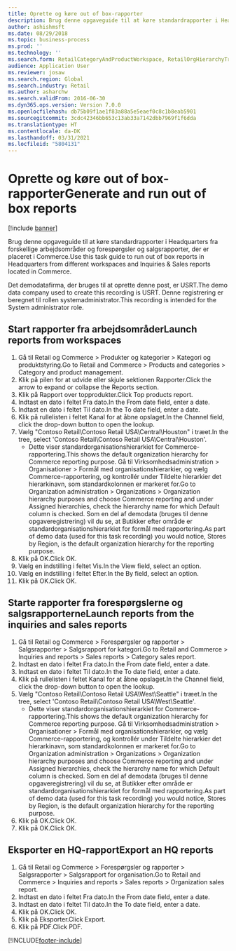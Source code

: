 ```yaml
---
title: Oprette og køre out of box-rapporter
description: Brug denne opgaveguide til at køre standardrapporter i Headquarters fra forskellige arbejdsområder og forespørgsler og salgsrapporter, der er placeret i Commerce.
author: ashishmsft
ms.date: 08/29/2018
ms.topic: business-process
ms.prod: ''
ms.technology: ''
ms.search.form: RetailCategoryAndProductWorkspace, RetailOrgHierarchyTreeLookup, SrsReportViewerForm
audience: Application User
ms.reviewer: josaw
ms.search.region: Global
ms.search.industry: Retail
ms.author: asharchw
ms.search.validFrom: 2016-06-30
ms.dyn365.ops.version: Version 7.0.0
ms.openlocfilehash: db75b09f1ae1f83a88a5e5eaef0c8c1b8eab5901
ms.sourcegitcommit: 3cdc42346bb653c13ab33a7142dbb7969f1f6dda
ms.translationtype: HT
ms.contentlocale: da-DK
ms.lasthandoff: 03/31/2021
ms.locfileid: "5804131"
---
```

# <a name="generate-and-run-out-of-box-reports"></a><span data-ttu-id="4212c-103">Oprette og køre out of box-rapporter</span><span class="sxs-lookup"><span data-stu-id="4212c-103">Generate and run out of box reports</span></span>

[!include [banner](../includes/banner.md)]

<span data-ttu-id="4212c-104">Brug denne opgaveguide til at køre standardrapporter i Headquarters fra forskellige arbejdsområder og forespørgsler og salgsrapporter, der er placeret i Commerce.</span><span class="sxs-lookup"><span data-stu-id="4212c-104">Use this task guide to run out of box reports in Headquarters from different workspaces and Inquiries & Sales reports located in Commerce.</span></span>

<span data-ttu-id="4212c-105">Det demodatafirma, der bruges til at oprette denne post, er USRT.</span><span class="sxs-lookup"><span data-stu-id="4212c-105">The demo data company used to create this recording is USRT.</span></span> <span data-ttu-id="4212c-106">Denne registrering er beregnet til rollen systemadministrator.</span><span class="sxs-lookup"><span data-stu-id="4212c-106">This recording is intended for the System administrator role.</span></span>

## <a name="launch-reports-from-workspaces"></a><span data-ttu-id="4212c-107">Start rapporter fra arbejdsområder</span><span class="sxs-lookup"><span data-stu-id="4212c-107">Launch reports from workspaces</span></span>
1. <span data-ttu-id="4212c-108">Gå til Retail og Commerce > Produkter og kategorier > Kategori og produktstyring.</span><span class="sxs-lookup"><span data-stu-id="4212c-108">Go to Retail and Commerce > Products and categories > Category and product management.</span></span>
2. <span data-ttu-id="4212c-109">Klik på pilen for at udvide eller skjule sektionen Rapporter.</span><span class="sxs-lookup"><span data-stu-id="4212c-109">Click the arrow to expand or collapse the Reports section.</span></span>
3. <span data-ttu-id="4212c-110">Klik på Rapport over topprodukter.</span><span class="sxs-lookup"><span data-stu-id="4212c-110">Click Top products report.</span></span>
4. <span data-ttu-id="4212c-111">Indtast en dato i feltet Fra dato.</span><span class="sxs-lookup"><span data-stu-id="4212c-111">In the From date field, enter a date.</span></span>
5. <span data-ttu-id="4212c-112">Indtast en dato i feltet Til dato.</span><span class="sxs-lookup"><span data-stu-id="4212c-112">In the To date field, enter a date.</span></span>
6. <span data-ttu-id="4212c-113">Klik på rullelisten i feltet Kanal for at åbne opslaget.</span><span class="sxs-lookup"><span data-stu-id="4212c-113">In the Channel field, click the drop-down button to open the lookup.</span></span>
7. <span data-ttu-id="4212c-114">Vælg "Contoso Retail\Contoso Retail USA\Central\Houston" i træet.</span><span class="sxs-lookup"><span data-stu-id="4212c-114">In the tree, select 'Contoso Retail\Contoso Retail USA\Central\Houston'.</span></span>
    * <span data-ttu-id="4212c-115">Dette viser standardorganisationshierarkiet for Commerce-rapportering.</span><span class="sxs-lookup"><span data-stu-id="4212c-115">This shows the default organization hierarchy for Commerce reporting purpose.</span></span>   <span data-ttu-id="4212c-116">Gå til Virksomhedsadministration > Organisationer > Formål med organisationshierarkier, og vælg Commerce-rapportering, og kontrollér under Tildelte hierarkier det hierarkinavn, som standardkolonnen er markeret for.</span><span class="sxs-lookup"><span data-stu-id="4212c-116">Go to Organization administration > Organizations > Organization hierarchy purposes and choose Commerce reporting and under Assigned hierarchies, check the hierarchy name for which Default column is checked.</span></span> <span data-ttu-id="4212c-117">Som en del af demodata (bruges til denne opgaveregistrering) vil du se, at Butikker efter område er standardorganisationshierarkiet for formål med rapportering.</span><span class="sxs-lookup"><span data-stu-id="4212c-117">As part of demo data (used for this task recording) you would notice, Stores by Region, is the default organization hierarchy for the reporting purpose.</span></span>     
8. <span data-ttu-id="4212c-118">Klik på OK.</span><span class="sxs-lookup"><span data-stu-id="4212c-118">Click OK.</span></span>
9. <span data-ttu-id="4212c-119">Vælg en indstilling i feltet Vis.</span><span class="sxs-lookup"><span data-stu-id="4212c-119">In the View field, select an option.</span></span>
10. <span data-ttu-id="4212c-120">Vælg en indstilling i feltet Efter.</span><span class="sxs-lookup"><span data-stu-id="4212c-120">In the By field, select an option.</span></span>
11. <span data-ttu-id="4212c-121">Klik på OK.</span><span class="sxs-lookup"><span data-stu-id="4212c-121">Click OK.</span></span>

## <a name="launch-reports-from-the-inquiries-and-sales-reports"></a><span data-ttu-id="4212c-122">Starte rapporter fra forespørgslerne og salgsrapporterne</span><span class="sxs-lookup"><span data-stu-id="4212c-122">Launch reports from the inquiries and sales reports</span></span>
1. <span data-ttu-id="4212c-123">Gå til Retail og Commerce > Forespørgsler og rapporter > Salgsrapporter > Salgsrapport for kategori.</span><span class="sxs-lookup"><span data-stu-id="4212c-123">Go to Retail and Commerce > Inquiries and reports > Sales reports > Category sales report.</span></span>
2. <span data-ttu-id="4212c-124">Indtast en dato i feltet Fra dato.</span><span class="sxs-lookup"><span data-stu-id="4212c-124">In the From date field, enter a date.</span></span>
3. <span data-ttu-id="4212c-125">Indtast en dato i feltet Til dato.</span><span class="sxs-lookup"><span data-stu-id="4212c-125">In the To date field, enter a date.</span></span>
4. <span data-ttu-id="4212c-126">Klik på rullelisten i feltet Kanal for at åbne opslaget.</span><span class="sxs-lookup"><span data-stu-id="4212c-126">In the Channel field, click the drop-down button to open the lookup.</span></span>
5. <span data-ttu-id="4212c-127">Vælg "Contoso Retail\Contoso Retail USA\West\Seattle" i træet.</span><span class="sxs-lookup"><span data-stu-id="4212c-127">In the tree, select 'Contoso Retail\Contoso Retail USA\West\Seattle'.</span></span>
    * <span data-ttu-id="4212c-128">Dette viser standardorganisationshierarkiet for Commerce-rapportering.</span><span class="sxs-lookup"><span data-stu-id="4212c-128">This shows the default organization hierarchy for Commerce reporting purpose.</span></span> <span data-ttu-id="4212c-129">Gå til Virksomhedsadministration > Organisationer > Formål med organisationshierarkier, og vælg Commerce-rapportering, og kontrollér under Tildelte hierarkier det hierarkinavn, som standardkolonnen er markeret for.</span><span class="sxs-lookup"><span data-stu-id="4212c-129">Go to Organization administration > Organizations > Organization hierarchy purposes and choose Commerce reporting and under Assigned hierarchies, check the hierarchy name for which Default column is checked.</span></span> <span data-ttu-id="4212c-130">Som en del af demodata (bruges til denne opgaveregistrering) vil du se, at Butikker efter område er standardorganisationshierarkiet for formål med rapportering.</span><span class="sxs-lookup"><span data-stu-id="4212c-130">As part of demo data (used for this task recording) you would notice, Stores by Region, is the default organization hierarchy for the reporting purpose.</span></span>     
6. <span data-ttu-id="4212c-131">Klik på OK.</span><span class="sxs-lookup"><span data-stu-id="4212c-131">Click OK.</span></span>
7. <span data-ttu-id="4212c-132">Klik på OK.</span><span class="sxs-lookup"><span data-stu-id="4212c-132">Click OK.</span></span>

## <a name="export-an-hq-reports"></a><span data-ttu-id="4212c-133">Eksporter en HQ-rapport</span><span class="sxs-lookup"><span data-stu-id="4212c-133">Export an HQ reports</span></span>
1. <span data-ttu-id="4212c-134">Gå til Retail og Commerce > Forespørgsler og rapporter > Salgsrapporter > Salgsrapport for organisation.</span><span class="sxs-lookup"><span data-stu-id="4212c-134">Go to Retail and Commerce > Inquiries and reports > Sales reports > Organization sales report.</span></span>
2. <span data-ttu-id="4212c-135">Indtast en dato i feltet Fra dato.</span><span class="sxs-lookup"><span data-stu-id="4212c-135">In the From date field, enter a date.</span></span>
3. <span data-ttu-id="4212c-136">Indtast en dato i feltet Til dato.</span><span class="sxs-lookup"><span data-stu-id="4212c-136">In the To date field, enter a date.</span></span>
4. <span data-ttu-id="4212c-137">Klik på OK.</span><span class="sxs-lookup"><span data-stu-id="4212c-137">Click OK.</span></span>
5. <span data-ttu-id="4212c-138">Klik på Eksporter.</span><span class="sxs-lookup"><span data-stu-id="4212c-138">Click Export.</span></span>
6. <span data-ttu-id="4212c-139">Klik på PDF.</span><span class="sxs-lookup"><span data-stu-id="4212c-139">Click PDF.</span></span>



[!INCLUDE[footer-include](../../includes/footer-banner.md)]